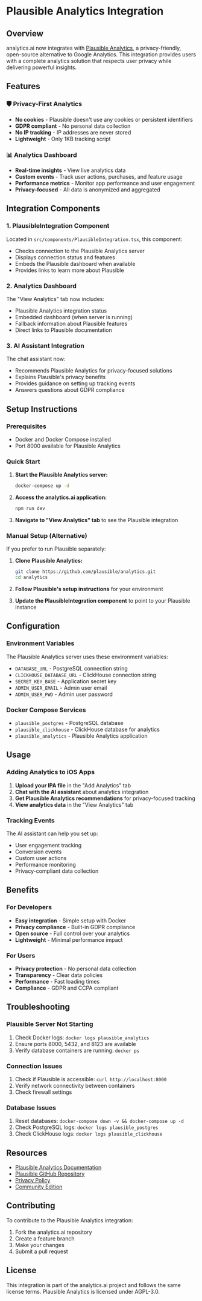 # Plausible Analytics Integration

## Overview

analytics.ai now integrates with [Plausible Analytics](https://github.com/plausible/analytics), a privacy-friendly, open-source alternative to Google Analytics. This integration provides users with a complete analytics solution that respects user privacy while delivering powerful insights.

## Features

### 🛡️ Privacy-First Analytics
- **No cookies** - Plausible doesn't use any cookies or persistent identifiers
- **GDPR compliant** - No personal data collection
- **No IP tracking** - IP addresses are never stored
- **Lightweight** - Only 1KB tracking script

### 📊 Analytics Dashboard
- **Real-time insights** - View live analytics data
- **Custom events** - Track user actions, purchases, and feature usage
- **Performance metrics** - Monitor app performance and user engagement
- **Privacy-focused** - All data is anonymized and aggregated

## Integration Components

### 1. PlausibleIntegration Component
Located in `src/components/PlausibleIntegration.tsx`, this component:
- Checks connection to the Plausible Analytics server
- Displays connection status and features
- Embeds the Plausible dashboard when available
- Provides links to learn more about Plausible

### 2. Analytics Dashboard
The "View Analytics" tab now includes:
- Plausible Analytics integration status
- Embedded dashboard (when server is running)
- Fallback information about Plausible features
- Direct links to Plausible documentation

### 3. AI Assistant Integration
The chat assistant now:
- Recommends Plausible Analytics for privacy-focused solutions
- Explains Plausible's privacy benefits
- Provides guidance on setting up tracking events
- Answers questions about GDPR compliance

## Setup Instructions

### Prerequisites
- Docker and Docker Compose installed
- Port 8000 available for Plausible Analytics

### Quick Start
1. **Start the Plausible Analytics server:**
   ```bash
   docker-compose up -d
   ```

2. **Access the analytics.ai application:**
   ```bash
   npm run dev
   ```

3. **Navigate to "View Analytics" tab** to see the Plausible integration

### Manual Setup (Alternative)
If you prefer to run Plausible separately:

1. **Clone Plausible Analytics:**
   ```bash
   git clone https://github.com/plausible/analytics.git
   cd analytics
   ```

2. **Follow Plausible's setup instructions** for your environment

3. **Update the PlausibleIntegration component** to point to your Plausible instance

## Configuration

### Environment Variables
The Plausible Analytics server uses these environment variables:
- `DATABASE_URL` - PostgreSQL connection string
- `CLICKHOUSE_DATABASE_URL` - ClickHouse connection string
- `SECRET_KEY_BASE` - Application secret key
- `ADMIN_USER_EMAIL` - Admin user email
- `ADMIN_USER_PWD` - Admin user password

### Docker Compose Services
- `plausible_postgres` - PostgreSQL database
- `plausible_clickhouse` - ClickHouse database for analytics
- `plausible_analytics` - Plausible Analytics application

## Usage

### Adding Analytics to iOS Apps
1. **Upload your IPA file** in the "Add Analytics" tab
2. **Chat with the AI assistant** about analytics integration
3. **Get Plausible Analytics recommendations** for privacy-focused tracking
4. **View analytics data** in the "View Analytics" tab

### Tracking Events
The AI assistant can help you set up:
- User engagement tracking
- Conversion events
- Custom user actions
- Performance monitoring
- Privacy-compliant data collection

## Benefits

### For Developers
- **Easy integration** - Simple setup with Docker
- **Privacy compliance** - Built-in GDPR compliance
- **Open source** - Full control over your analytics
- **Lightweight** - Minimal performance impact

### For Users
- **Privacy protection** - No personal data collection
- **Transparency** - Clear data policies
- **Performance** - Fast loading times
- **Compliance** - GDPR and CCPA compliant

## Troubleshooting

### Plausible Server Not Starting
1. Check Docker logs: `docker logs plausible_analytics`
2. Ensure ports 8000, 5432, and 8123 are available
3. Verify database containers are running: `docker ps`

### Connection Issues
1. Check if Plausible is accessible: `curl http://localhost:8000`
2. Verify network connectivity between containers
3. Check firewall settings

### Database Issues
1. Reset databases: `docker-compose down -v && docker-compose up -d`
2. Check PostgreSQL logs: `docker logs plausible_postgres`
3. Check ClickHouse logs: `docker logs plausible_clickhouse`

## Resources

- [Plausible Analytics Documentation](https://plausible.io/docs)
- [Plausible GitHub Repository](https://github.com/plausible/analytics)
- [Privacy Policy](https://plausible.io/privacy-focused-web-analytics)
- [Community Edition](https://plausible.io/self-hosted-web-analytics)

## Contributing

To contribute to the Plausible Analytics integration:
1. Fork the analytics.ai repository
2. Create a feature branch
3. Make your changes
4. Submit a pull request

## License

This integration is part of the analytics.ai project and follows the same license terms. Plausible Analytics is licensed under AGPL-3.0. 